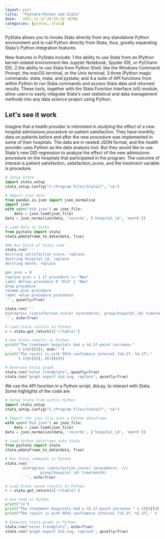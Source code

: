 ```yaml
---
layout: post
title:  "PyStata—Python and Stata"
date:   2021-12-12 20:25:28 +0700
categories: [python, stata]
---
```



PyStata allows you to invoke Stata directly from any standalone Python environment and to call Python directly from Stata, thus, greatly expanding Stata's Python integration features.

New features in PyStata include:
1.the ability to use Stata from an IPython kernel-related environment like Jupyter Notebook, Spyder IDE, or PyCharm IDE;
2.the ability to use Stata from Python Shell, like the Windows Command Prompt, the macOS terminal, or the Unix terminal;
3.three IPython magic commands: stata, mata, and pystata; and
4.a suite of API functions from within Python to run Stata commands and access Stata data and returned results.
These tools, together with the Stata Function Interface (sfi) module, allow users to easily integrate Stata's vast statistical and data management methods into any data science project using Python.

## Let's see it work
Imagine that a health provider is interested in studying the effect of a new hospital admissions procedure on patient satisfaction. They have monthly data on patients before and after the new procedure was implemented in some of their hospitals. The data are in nested JSON format, and the health provider uses Python as the data analysis tool. But they would like to use Stata's new DID regression to analyze the effect of the new admissions procedure on the hospitals that participated in the program. The outcome of interest is patient satisfaction, satisfaction_score, and the treatment variable is procedure.

```python
# Setup Stata
import stata_setup
stata_setup.config("C:/Program Files/Stata17", "se")

# Import json data
from pandas.io.json import json_normalize
import json
with open("did.json") as json_file:
    data = json.load(json_file)
data = json_normalize(data, 'records', ['hospital_id', 'month'])

# Load data to Stata
from pystata import stata
stata.pdataframe_to_data(data, True)

### Run block of Stata code 
stata.run('''
destring satisfaction_score, replace
destring hospital_id, replace
destring month, replace

gen proc = 0
replace proc = 1 if procedure == "New"
label define procedure 0 "Old" 1 "New"
drop procedure
rename proc procedure
label value procedure procedure
''', quietly=True)

stata.run('''
didregress (satisfaction_score) (procedure), group(hospital_id) time(month)
''', echo=True)

# Load Stata results to Python
r = stata.get_return()['r(table)']

# Use Stata results in Python
print("The treatment hospitals had a %4.2f-point increase." 
      % (r[0][0]), end=" ") 
print("The result is with 95%% confidence interval [%4.2f, %4.2f]." 
      % (r[4][0], r[5][0]))

# Generate Stata graph 
stata.run("estat trendplots", quietly=True)
stata.run("graph export did.svg, replace", quietly=True)
```

We use the API function in a Python script, did.py, to interact with Stata. Some highlights of the code are

```python
# Setup Stata from within Python
import stata_setup
stata_setup.config("C:/Program Files/Stata17", "se")

# Import the json file into a Python dataframe
with open("did.json") as json_file:
    data = json.load(json_file)
data = json_normalize(data, 'records', ['hospital_id', 'month'])

# Load Python dataframe into Stata
from pystata import stata
stata.pdataframe_to_data(data, True)

# Run Stata commands in Python
stata.run('''
        didregress (satisfaction_score) (procedure), ///
                group(hospital_id) time(month)
        ''', echo=True)

# Load Stata saved results to Python
r = stata.get_return()['r(table)']

# Use them in Python
print("\n")
print("The treatment hospitals had a %5.2f-point increase." % (r[0][0]), end=" ")
print("The result is with 95%% confidence interval [%5.2f, %5.2f]." % (r[4][0], r[5][0]))

# Generate Stata graph in Python
stata.run("estat trendplots", echo=True)
stata.run("graph export did.svg, replace", quietly=True)

```
